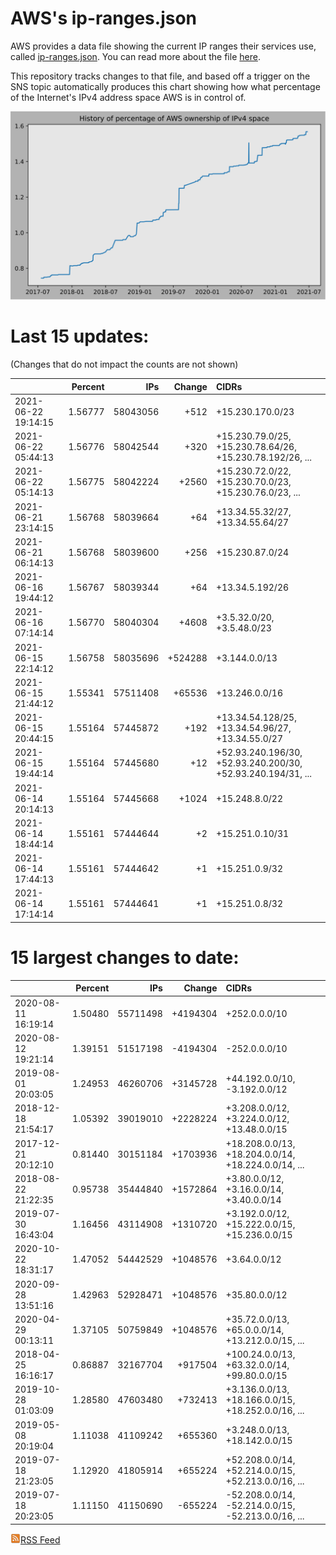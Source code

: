 # AWS's ip-ranges.json

AWS provides a data file showing the current IP ranges their
services use, called [ip-ranges.json](https://ip-ranges.amazonaws.com/ip-ranges.json).  You 
can read more about the file [here](https://docs.aws.amazon.com/general/latest/gr/aws-ip-ranges.html).

This repository tracks changes to that file, and based off a trigger on the SNS topic 
automatically produces this chart showing how what percentage of the Internet's IPv4 
address space AWS is in control of.

![History of AWS](history_count.svg)

# Last 15 updates:

(Changes that do not impact the counts are not shown)

| | Percent | IPs | Change | CIDRs |
| :--- | ---: | ---: | ---: | :--- |
| 2021-06-22 19:14:15 | 1.56777 | 58043056 | +512 | +15.230.170.0/23 |
| 2021-06-22 05:44:13 | 1.56776 | 58042544 | +320 | +15.230.79.0/25, +15.230.78.64/26, +15.230.78.192/26, ... |
| 2021-06-22 05:14:13 | 1.56775 | 58042224 | +2560 | +15.230.72.0/22, +15.230.70.0/23, +15.230.76.0/23, ... |
| 2021-06-21 23:14:15 | 1.56768 | 58039664 | +64 | +13.34.55.32/27, +13.34.55.64/27 |
| 2021-06-21 06:14:13 | 1.56768 | 58039600 | +256 | +15.230.87.0/24 |
| 2021-06-16 19:44:12 | 1.56767 | 58039344 | +64 | +13.34.5.192/26 |
| 2021-06-16 07:14:14 | 1.56770 | 58040304 | +4608 | +3.5.32.0/20, +3.5.48.0/23 |
| 2021-06-15 22:14:12 | 1.56758 | 58035696 | +524288 | +3.144.0.0/13 |
| 2021-06-15 21:44:12 | 1.55341 | 57511408 | +65536 | +13.246.0.0/16 |
| 2021-06-15 20:44:15 | 1.55164 | 57445872 | +192 | +13.34.54.128/25, +13.34.54.96/27, +13.34.55.0/27 |
| 2021-06-15 19:44:14 | 1.55164 | 57445680 | +12 | +52.93.240.196/30, +52.93.240.200/30, +52.93.240.194/31, ... |
| 2021-06-14 20:14:13 | 1.55164 | 57445668 | +1024 | +15.248.8.0/22 |
| 2021-06-14 18:44:14 | 1.55161 | 57444644 | +2 | +15.251.0.10/31 |
| 2021-06-14 17:44:13 | 1.55161 | 57444642 | +1 | +15.251.0.9/32 |
| 2021-06-14 17:14:14 | 1.55161 | 57444641 | +1 | +15.251.0.8/32 |


# 15 largest changes to date:

| | Percent | IPs | Change | CIDRs |
| :--- | ---: | ---: | ---: | :--- |
| 2020-08-11 16:19:14 | 1.50480 | 55711498 | +4194304 | +252.0.0.0/10 |
| 2020-08-12 19:21:14 | 1.39151 | 51517198 | -4194304 | -252.0.0.0/10 |
| 2019-08-01 20:03:05 | 1.24953 | 46260706 | +3145728 | +44.192.0.0/10, -3.192.0.0/12 |
| 2018-12-18 21:54:17 | 1.05392 | 39019010 | +2228224 | +3.208.0.0/12, +3.224.0.0/12, +13.48.0.0/15 |
| 2017-12-21 20:12:10 | 0.81440 | 30151184 | +1703936 | +18.208.0.0/13, +18.204.0.0/14, +18.224.0.0/14, ... |
| 2018-08-22 21:22:35 | 0.95738 | 35444840 | +1572864 | +3.80.0.0/12, +3.16.0.0/14, +3.40.0.0/14 |
| 2019-07-30 16:43:04 | 1.16456 | 43114908 | +1310720 | +3.192.0.0/12, +15.222.0.0/15, +15.236.0.0/15 |
| 2020-10-22 18:31:17 | 1.47052 | 54442529 | +1048576 | +3.64.0.0/12 |
| 2020-09-28 13:51:16 | 1.42963 | 52928471 | +1048576 | +35.80.0.0/12 |
| 2020-04-29 00:13:11 | 1.37105 | 50759849 | +1048576 | +35.72.0.0/13, +65.0.0.0/14, +13.212.0.0/15, ... |
| 2018-04-25 16:16:17 | 0.86887 | 32167704 | +917504 | +100.24.0.0/13, +63.32.0.0/14, +99.80.0.0/15 |
| 2019-10-28 01:03:09 | 1.28580 | 47603480 | +732413 | +3.136.0.0/13, +18.166.0.0/15, +18.252.0.0/16, ... |
| 2019-05-08 20:19:04 | 1.11038 | 41109242 | +655360 | +3.248.0.0/13, +18.142.0.0/15 |
| 2019-07-18 21:23:05 | 1.12920 | 41805914 | +655224 | +52.208.0.0/14, +52.214.0.0/15, +52.213.0.0/16, ... |
| 2019-07-18 20:23:05 | 1.11150 | 41150690 | -655224 | -52.208.0.0/14, -52.214.0.0/15, -52.213.0.0/16, ... |


[![RSS Icon](rss-icon.png)RSS Feed](https://raw.githubusercontent.com/seligman/aws-ip-ranges/master/rss.xml)
